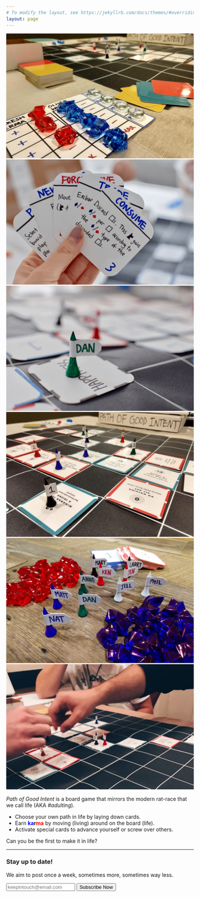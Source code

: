 ```yaml
---
# To modify the layout, see https://jekyllrb.com/docs/themes/#overriding-theme-defaults
layout: page
---
```


<div>
  <a href="/assets/images/main_image_1.jpg" target="_blank"><img src="/assets/images/main_image_1.jpg" class="main-image" ></a>
  <a href="/assets/images/main_image_2.jpg" target="_blank"><img src="/assets/images/main_image_2.jpg" class="main-image" ></a>
  <a href="/assets/images/main_image_3.jpg" target="_blank"><img src="/assets/images/main_image_3.jpg" class="main-image" ></a>
  <a href="/assets/images/main_image_4.jpg" target="_blank"><img src="/assets/images/main_image_4.jpg" class="main-image" ></a>
  <a href="/assets/images/main_image_5.jpg" target="_blank"><img src="/assets/images/main_image_5.jpg" class="main-image" ></a>
  <a href="/assets/images/main_image_6.jpg" target="_blank"><img src="/assets/images/main_image_6.jpg" class="main-image" ></a>
</div>

_Path of Good Intent_ is a board game that mirrors the modern rat-race that we call life (AKA _#adulting_).

* Choose your own path in life by laying down cards.
* Earn <span style="font-weight:bold;"><span style="color:blue;">ka</span>r<span style="color:red;">ma</span></span> by moving (living) around on the board (life).
* Activate special cards to advance yourself or screw over others.

Can you be the first to make it in life?

---

### Stay up to date!
We aim to post once a week, sometimes more, sometimes way less.

<form action="https://pathofgoodintent.us19.list-manage.com/subscribe/post?u=53aa1e4968079cb91780c349a&amp;id=db90f0e795" method="post" id="mc-embedded-subscribe-form" name="mc-embedded-subscribe-form" class="validate" target="_blank" novalidate>
  <div id="mc_embed_signup_scroll">
    <input type="email" value="" name="EMAIL" class="email-input-elems email" id="mce-EMAIL" placeholder="keepintouch@email.com" required>
    <div style="position: absolute; left: -5000px;" aria-hidden="true"><input type="text" name="b_53aa1e4968079cb91780c349a_db90f0e795" tabindex="-1" value=""></div>
    <input type="submit" value="Subscribe Now" name="subscribe" id="mc-embedded-subscribe" class="email-input-elems button">
  </div>
</form>
